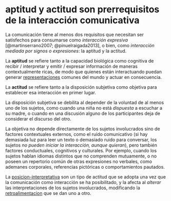 # aptitud y actitud son prerrequisitos de la interacción comunicativa

La comunicación tiene al menos dos requisitos que necesitan ser satisfechos para consumarse como *interacción expresiva* [@martinserrano2007; @pinuelraigada2013], o bien, como *interacción mediada por signos o expresiones*: la aptitud y la actitud.

La **aptitud** se refiere tanto a la capacidad biológica como cognitiva de recibir / interpretar y emitir / expresar información de maneras contextualmente ricas, de modo que quienes están interactuando puedan generar [representaciones](representaciones.md) comunes del mundo y actuar en consecuencia.

La **actitud** se refiere tanto a la disposición subjetiva como objetiva para establecer esa interacción en primer lugar.

La disposición subjetiva se debilita al depender de la voluntad de al menos uno de los sujetos, como cuando una niña no está *dispuesta* a escuchar a su madre, o cuando en una discusión alguno de los participantes deja de considerar el discurso del otro.

La objetiva no depende directamente de los sujetos involucrados sino de factores contextuales externos, como el ruido comunicativo (si hay demasiada luz para leer un texto o demasiado ruido para conversar, los sujetos *no pueden iniciar la interacción, aunque quieran*), pero también factores conductuales, cognitivos y culturales. Por ejemplo, cuando los sujetos hablan idiomas distintos que no comprenden mutuamente, o no poseen un repertorio común de otras expresiones no verbales, como ademanes corporales, referencias pictóricas o comportamientos pautados.

La [posicion-interpretativa](posicion-interpretativa.md) son un tipo de actitud que se adopta una vez que la comunicación como interacción se ha posibilitado, y la afecta al *alterar* las interpretaciones de los sujetos involucrados, modificando la [retroalimentacion](retroalimentacion.md) que se dan uno a otro.
